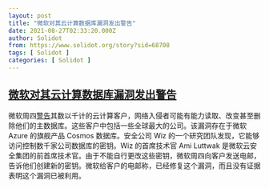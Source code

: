 ```yaml
---
layout: post
title: "微软对其云计算数据库漏洞发出警告"
date: 2021-08-27T02:33:20.000Z
author: Solidot
from: https://www.solidot.org/story?sid=68708
tags: [ Solidot ]
categories: [ Solidot ]
---
```

<!--1630031600000-->
[微软对其云计算数据库漏洞发出警告](https://www.solidot.org/story?sid=68708)
------

<div>
微软周四<a href="https://cn.reuters.com/article/microsoft-cloud-data-security-warning-08-idCNKBS2FS04Q?il=0">警告</a>其数以千计的云计算客户，网络入侵者可能有能力读取、改变甚至删除他们的主数据库。这些客户中包括一些全球最大的公司。该漏洞存在于微软 Azure 的旗舰产品 Cosmos 数据库。安全公司 Wiz 的一个研究团队发现，它能够访问控制数千家公司数据库的密钥。Wiz 的首席技术官 Ami Luttwak 是微软云安全集团的前首席技术官。由于不能自行更改这些密钥，微软周四向客户发送电邮，告诉他们创建新的密钥。微软给客户的电邮称，已经修复这个漏洞，而且没有证据表明这个漏洞已被利用。
</div>

